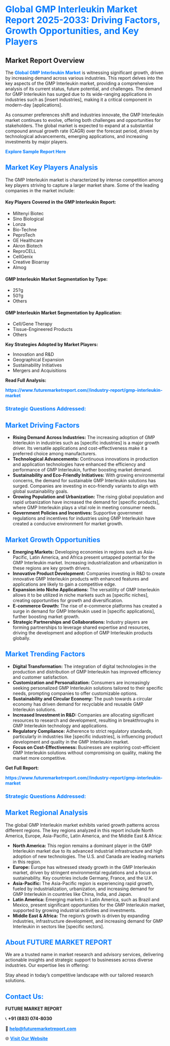 <h1 style="color: #007BFF;">Global GMP Interleukin Market Report 2025-2033: Driving Factors, Growth Opportunities, and Key Players</h1>

<section id="overview">
<h2>Market Report Overview</h2>
<p>The <a href="https://www.futuremarketreport.com//industry-report/gmp-interleukin-market" style="color: #007BFF; text-decoration: none;"><strong>Global GMP Interleukin Market</strong></a> is witnessing significant growth, driven by increasing demand across various industries. This report delves into the key aspects of the GMP Interleukin market, providing a comprehensive analysis of its current status, future potential, and challenges. The demand for GMP Interleukin has surged due to its wide-ranging applications in industries such as [insert industries], making it a critical component in modern-day [applications].</p>
<p>As consumer preferences shift and industries innovate, the GMP Interleukin market continues to evolve, offering both challenges and opportunities for stakeholders. The global market is expected to expand at a substantial compound annual growth rate (CAGR) over the forecast period, driven by technological advancements, emerging applications, and increasing investments by major players.</p>
</section>

<section id="overview">
<p><a href="https://www.futuremarketreport.com//request-sample/reportId=78094" style="color: #007BFF; text-decoration: none;"><strong>Explore Sample Report Here</strong></a></p>
</section>

<section id="key-players">
<h2 style="color: #007BFF;">Market Key Players Analysis</h2>
<p>The GMP Interleukin market is characterized by intense competition among key players striving to capture a larger market share. Some of the leading companies in the market include:</p>
<h4>Key Players Covered in the GMP Interleukin Report:</h4>
<ul><li>Miltenyi Biotec</li><li>Sino Biological</li><li>Lonza</li><li>Bio-Techne</li><li>PeproTech</li><li>GE Healthcare</li><li>Akron Biotech</li><li>ReproCELL</li><li>CellGenix</li><li>Creative Bioarray</li><li>Almog</li></ul>
<h4>GMP Interleukin Market Segmentation by Type:</h4>
<ul><li>25?g</li><li>50?g</li><li>Others</li></ul>

<h4>GMP Interleukin Market Segmentation by Application:</h4>
<ul><li>Cell/Gene Therapy</li><li>Tissue-Engineered Products</li><li>Others</li></ul>
<p><strong>Key Strategies Adopted by Market Players:</strong></p>
<ul>
<li>Innovation and R&D</li>
<li>Geographical Expansion</li>
<li>Sustainability Initiatives</li>
<li>Mergers and Acquisitions</li>
</ul>
</section>

<section>
<p><strong>Read Full Analysis: </strong></p><a href="https://www.futuremarketreport.com//industry-report/gmp-interleukin-market" style="color: #007BFF; text-decoration: none;"><strong>https://www.futuremarketreport.com//industry-report/gmp-interleukin-market</strong></a>
<h3 style="color: #007BFF;">Strategic Questions Addressed:</h3>
</section>

<section id="driving-factors">
<h2 style="color: #007BFF;">Market Driving Factors</h2>
<ul>
<li><strong>Rising Demand Across Industries:</strong> The increasing adoption of GMP Interleukin in industries such as [specific industries] is a major growth driver. Its versatile applications and cost-effectiveness make it a preferred choice among manufacturers.</li>
<li><strong>Technological Advancements:</strong> Continuous innovations in production and application technologies have enhanced the efficiency and performance of GMP Interleukin, further boosting market demand.</li>
<li><strong>Sustainability and Eco-Friendly Initiatives:</strong> With growing environmental concerns, the demand for sustainable GMP Interleukin solutions has surged. Companies are investing in eco-friendly variants to align with global sustainability goals.</li>
<li><strong>Growing Population and Urbanization:</strong> The rising global population and rapid urbanization have increased the demand for [specific products], where GMP Interleukin plays a vital role in meeting consumer needs.</li>
<li><strong>Government Policies and Incentives:</strong> Supportive government regulations and incentives for industries using GMP Interleukin have created a conducive environment for market growth.</li>
</ul>
</section>

<section id="growth-opportunities">
<h2 style="color: #007BFF;">Market Growth Opportunities</h2>
<ul>
<li><strong>Emerging Markets:</strong> Developing economies in regions such as Asia-Pacific, Latin America, and Africa present untapped potential for the GMP Interleukin market. Increasing industrialization and urbanization in these regions are key growth drivers.</li>
<li><strong>Innovative Product Development:</strong> Companies investing in R&D to create innovative GMP Interleukin products with enhanced features and applications are likely to gain a competitive edge.</li>
<li><strong>Expansion into Niche Applications:</strong> The versatility of GMP Interleukin allows it to be utilized in niche markets such as [specific niches], creating opportunities for growth and diversification.</li>
<li><strong>E-commerce Growth:</strong> The rise of e-commerce platforms has created a surge in demand for GMP Interleukin used in [specific applications], further boosting market growth.</li>
<li><strong>Strategic Partnerships and Collaborations:</strong> Industry players are forming partnerships to leverage shared expertise and resources, driving the development and adoption of GMP Interleukin products globally.</li>
</ul>
</section>

<section id="trending-factors">
<h2 style="color: #007BFF;">Market Trending Factors</h2>
<ul>
<li><strong>Digital Transformation:</strong> The integration of digital technologies in the production and distribution of GMP Interleukin has improved efficiency and customer satisfaction.</li>
<li><strong>Customization and Personalization:</strong> Consumers are increasingly seeking personalized GMP Interleukin solutions tailored to their specific needs, prompting companies to offer customizable options.</li>
<li><strong>Sustainability and Circular Economy:</strong> The push towards a circular economy has driven demand for recyclable and reusable GMP Interleukin solutions.</li>
<li><strong>Increased Investment in R&D:</strong> Companies are allocating significant resources to research and development, resulting in breakthroughs in GMP Interleukin technology and applications.</li>
<li><strong>Regulatory Compliance:</strong> Adherence to strict regulatory standards, particularly in industries like [specific industries], is influencing product development and quality in the GMP Interleukin market.</li>
<li><strong>Focus on Cost-Effectiveness:</strong> Businesses are exploring cost-efficient GMP Interleukin solutions without compromising on quality, making the market more competitive.</li>
</ul>
</section>

<section>
<p><strong>Get Full Report: </strong></p><a href="https://www.futuremarketreport.com//industry-report/gmp-interleukin-market" style="color: #007BFF; text-decoration: none;"><strong>https://www.futuremarketreport.com//industry-report/gmp-interleukin-market</strong></a>
<h3 style="color: #007BFF;">Strategic Questions Addressed:</h3>
</section>


<section id="regional-analysis">
<h2 style="color: #007BFF;">Market Regional Analysis</h2>
<p>The global GMP Interleukin market exhibits varied growth patterns across different regions. The key regions analyzed in this report include North America, Europe, Asia-Pacific, Latin America, and the Middle East & Africa:</p>
<ul>
<li><strong>North America:</strong> This region remains a dominant player in the GMP Interleukin market due to its advanced industrial infrastructure and high adoption of new technologies. The U.S. and Canada are leading markets in this region.</li>
<li><strong>Europe:</strong> Europe has witnessed steady growth in the GMP Interleukin market, driven by stringent environmental regulations and a focus on sustainability. Key countries include Germany, France, and the U.K.</li>
<li><strong>Asia-Pacific:</strong> The Asia-Pacific region is experiencing rapid growth, fueled by industrialization, urbanization, and increasing demand for GMP Interleukin in countries like China, India, and Japan.</li>
<li><strong>Latin America:</strong> Emerging markets in Latin America, such as Brazil and Mexico, present significant opportunities for the GMP Interleukin market, supported by growing industrial activities and investments.</li>
<li><strong>Middle East & Africa:</strong> The region’s growth is driven by expanding industries, infrastructure development, and increasing demand for GMP Interleukin in sectors like [specific sectors].</li>
</ul>
</section>

<footer>
<h2 style="color: #007BFF;">About FUTURE MARKET REPORT</h2>
<p>We are a trusted name in market research and advisory services, delivering actionable insights and strategic support to businesses across diverse industries. Our expertise lies in offering:</p>

<p>Stay ahead in today’s competitive landscape with our tailored research solutions.</p>

<h2 style="color: #007BFF;">Contact Us:</h2>
<p><strong>FUTURE MARKET REPORT</strong></p>
<p>📞 <strong>+91 (883) 074-8030</strong></p>
<p>📧 <strong><a href="mailto:help@futuremarketreport.com" style="color: #007BFF;">help@futuremarketreport.com</a></strong></p>
<p>🌐 <strong><a href="https://www.futuremarketreport.com/" style="color: #007BFF;">Visit Our Website</a></strong></p>
</footer>